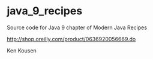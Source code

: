 # java_9_recipes
Source code for Java 9 chapter of Modern Java Recipes

http://shop.oreilly.com/product/0636920056669.do

Ken Kousen

